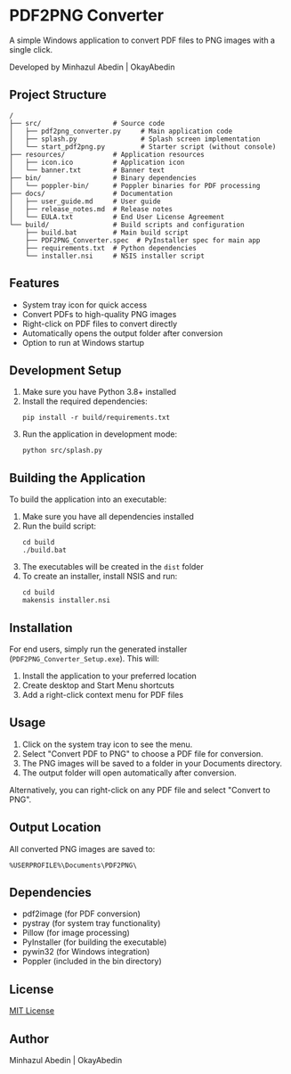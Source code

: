 # PDF2PNG Converter

A simple Windows application to convert PDF files to PNG images with a single click.

Developed by Minhazul Abedin | OkayAbedin

## Project Structure

```
/
├── src/                  # Source code
│   ├── pdf2png_converter.py     # Main application code
│   ├── splash.py                # Splash screen implementation
│   └── start_pdf2png.py         # Starter script (without console)
├── resources/            # Application resources
│   ├── icon.ico          # Application icon
│   └── banner.txt        # Banner text
├── bin/                  # Binary dependencies
│   └── poppler-bin/      # Poppler binaries for PDF processing
├── docs/                 # Documentation
│   ├── user_guide.md     # User guide
│   ├── release_notes.md  # Release notes
│   └── EULA.txt          # End User License Agreement
└── build/                # Build scripts and configuration
    ├── build.bat         # Main build script
    ├── PDF2PNG_Converter.spec  # PyInstaller spec for main app
    ├── requirements.txt  # Python dependencies
    └── installer.nsi     # NSIS installer script
```

## Features

- System tray icon for quick access
- Convert PDFs to high-quality PNG images
- Right-click on PDF files to convert directly
- Automatically opens the output folder after conversion
- Option to run at Windows startup

## Development Setup

1. Make sure you have Python 3.8+ installed
2. Install the required dependencies:
   ```
   pip install -r build/requirements.txt
   ```
3. Run the application in development mode:
   ```
   python src/splash.py
   ```

## Building the Application

To build the application into an executable:

1. Make sure you have all dependencies installed
2. Run the build script:
   ```
   cd build
   ./build.bat
   ```
3. The executables will be created in the `dist` folder
4. To create an installer, install NSIS and run:
   ```
   cd build
   makensis installer.nsi
   ```

## Installation

For end users, simply run the generated installer (`PDF2PNG_Converter_Setup.exe`). This will:
1. Install the application to your preferred location
2. Create desktop and Start Menu shortcuts
3. Add a right-click context menu for PDF files

## Usage

1. Click on the system tray icon to see the menu.
2. Select "Convert PDF to PNG" to choose a PDF file for conversion.
3. The PNG images will be saved to a folder in your Documents directory.
4. The output folder will open automatically after conversion.

Alternatively, you can right-click on any PDF file and select "Convert to PNG".

## Output Location

All converted PNG images are saved to:
```
%USERPROFILE%\Documents\PDF2PNG\
```

## Dependencies

- pdf2image (for PDF conversion)
- pystray (for system tray functionality)
- Pillow (for image processing)
- PyInstaller (for building the executable)
- pywin32 (for Windows integration)
- Poppler (included in the bin directory)

## License

[MIT License](LICENSE)

## Author

Minhazul Abedin | OkayAbedin
